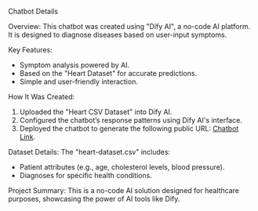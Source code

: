 Chatbot Details

Overview:
This chatbot was created using "Dify AI", a no-code AI platform. It is designed to diagnose diseases based on user-input symptoms.

Key Features:
- Symptom analysis powered by AI.
- Based on the "Heart Dataset" for accurate predictions.
- Simple and user-friendly interaction.

 How It Was Created:
1. Uploaded the "Heart CSV Dataset" into Dify AI.
2. Configured the chatbot’s response patterns using Dify AI's interface.
3. Deployed the chatbot to generate the following public URL: [Chatbot Link](<https://udify.app/chat/0AIhaQ2d1jiv2d6O>).

 Dataset Details:
The "heart-dataset.csv" includes:
- Patient attributes (e.g., age, cholesterol levels, blood pressure).
- Diagnoses for specific health conditions.

 Project Summary:
This is a no-code AI solution designed for healthcare purposes, showcasing the power of AI tools like Dify.
